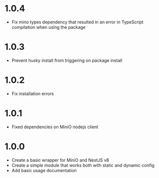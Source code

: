 # 1.0.4

- Fix mino types dependency that resulted in an error in TypeScript compilation when using the package

# 1.0.3

- Prevent husky install from triggering on package install

# 1.0.2

- Fix installation errors

# 1.0.1

- Fixed dependencies on MiniO nodejs client

# 1.0.0

- Create a basic wrapper for MiniO and NestJS v8
- Create a simple module that works both with static and dynamic config
- Add basic usage documentation

